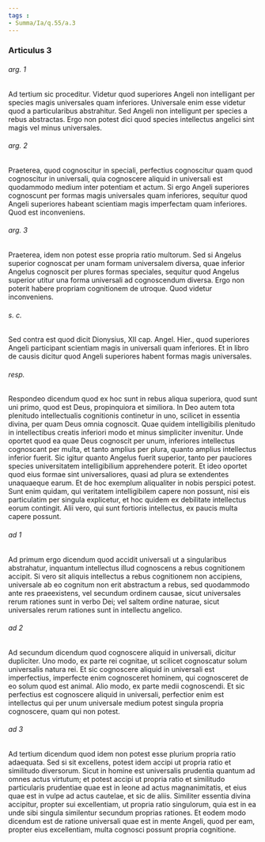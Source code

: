 ```yaml
---
tags : 
- Summa/Ia/q.55/a.3
---
```


### Articulus 3

###### arg. 1
Ad tertium sic proceditur. Videtur quod superiores Angeli non intelligant per species magis universales quam inferiores. Universale enim esse videtur quod a particularibus abstrahitur. Sed Angeli non intelligunt per species a rebus abstractas. Ergo non potest dici quod species intellectus angelici sint magis vel minus universales.

###### arg. 2
Praeterea, quod cognoscitur in speciali, perfectius cognoscitur quam quod cognoscitur in universali, quia cognoscere aliquid in universali est quodammodo medium inter potentiam et actum. Si ergo Angeli superiores cognoscunt per formas magis universales quam inferiores, sequitur quod Angeli superiores habeant scientiam magis imperfectam quam inferiores. Quod est inconveniens.

###### arg. 3
Praeterea, idem non potest esse propria ratio multorum. Sed si Angelus superior cognoscat per unam formam universalem diversa, quae inferior Angelus cognoscit per plures formas speciales, sequitur quod Angelus superior utitur una forma universali ad cognoscendum diversa. Ergo non poterit habere propriam cognitionem de utroque. Quod videtur inconveniens.

###### s. c.
Sed contra est quod dicit Dionysius, XII cap. Angel. Hier., quod superiores Angeli participant scientiam magis in universali quam inferiores. Et in libro de causis dicitur quod Angeli superiores habent formas magis universales.

###### resp.
Respondeo dicendum quod ex hoc sunt in rebus aliqua superiora, quod sunt uni primo, quod est Deus, propinquiora et similiora. In Deo autem tota plenitudo intellectualis cognitionis continetur in uno, scilicet in essentia divina, per quam Deus omnia cognoscit. Quae quidem intelligibilis plenitudo in intellectibus creatis inferiori modo et minus simpliciter invenitur. Unde oportet quod ea quae Deus cognoscit per unum, inferiores intellectus cognoscant per multa, et tanto amplius per plura, quanto amplius intellectus inferior fuerit. Sic igitur quanto Angelus fuerit superior, tanto per pauciores species universitatem intelligibilium apprehendere poterit. Et ideo oportet quod eius formae sint universaliores, quasi ad plura se extendentes unaquaeque earum. Et de hoc exemplum aliqualiter in nobis perspici potest. Sunt enim quidam, qui veritatem intelligibilem capere non possunt, nisi eis particulatim per singula explicetur, et hoc quidem ex debilitate intellectus eorum contingit. Alii vero, qui sunt fortioris intellectus, ex paucis multa capere possunt.

###### ad 1
Ad primum ergo dicendum quod accidit universali ut a singularibus abstrahatur, inquantum intellectus illud cognoscens a rebus cognitionem accipit. Si vero sit aliquis intellectus a rebus cognitionem non accipiens, universale ab eo cognitum non erit abstractum a rebus, sed quodammodo ante res praeexistens, vel secundum ordinem causae, sicut universales rerum rationes sunt in verbo Dei; vel saltem ordine naturae, sicut universales rerum rationes sunt in intellectu angelico.

###### ad 2
Ad secundum dicendum quod cognoscere aliquid in universali, dicitur dupliciter. Uno modo, ex parte rei cognitae, ut scilicet cognoscatur solum universalis natura rei. Et sic cognoscere aliquid in universali est imperfectius, imperfecte enim cognosceret hominem, qui cognosceret de eo solum quod est animal. Alio modo, ex parte medii cognoscendi. Et sic perfectius est cognoscere aliquid in universali, perfectior enim est intellectus qui per unum universale medium potest singula propria cognoscere, quam qui non potest.

###### ad 3
Ad tertium dicendum quod idem non potest esse plurium propria ratio adaequata. Sed si sit excellens, potest idem accipi ut propria ratio et similitudo diversorum. Sicut in homine est universalis prudentia quantum ad omnes actus virtutum; et potest accipi ut propria ratio et similitudo particularis prudentiae quae est in leone ad actus magnanimitatis, et eius quae est in vulpe ad actus cautelae, et sic de aliis. Similiter essentia divina accipitur, propter sui excellentiam, ut propria ratio singulorum, quia est in ea unde sibi singula similentur secundum proprias rationes. Et eodem modo dicendum est de ratione universali quae est in mente Angeli, quod per eam, propter eius excellentiam, multa cognosci possunt propria cognitione.

